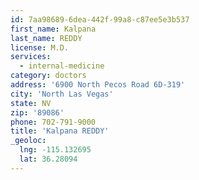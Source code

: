 ```yaml
---
id: 7aa98689-6dea-442f-99a8-c87ee5e3b537
first_name: Kalpana
last_name: REDDY
license: M.D.
services:
  - internal-medicine
category: doctors
address: '6900 North Pecos Road 6D-319'
city: 'North Las Vegas'
state: NV
zip: '89086'
phone: 702-791-9000
title: 'Kalpana REDDY'
_geoloc:
  lng: -115.132695
  lat: 36.28094
---
```

